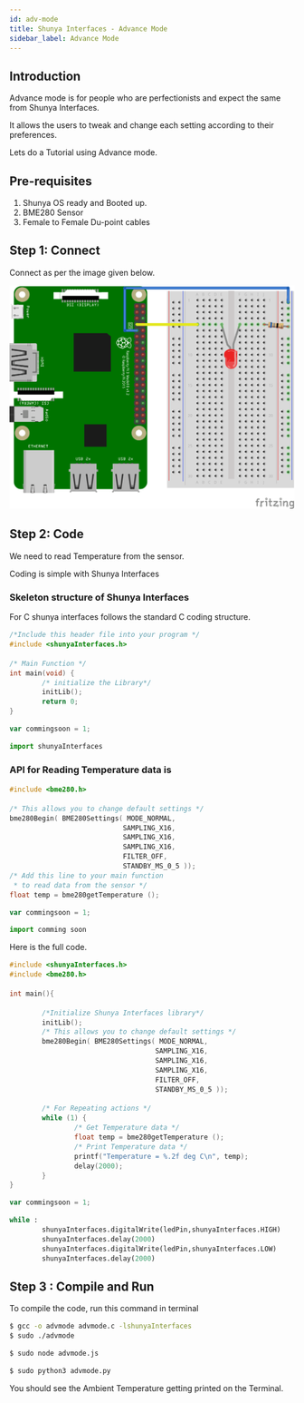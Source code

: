 ```yaml
---
id: adv-mode
title: Shunya Interfaces - Advance Mode
sidebar_label: Advance Mode 
---
```


## Introduction

Advance mode is for people who are perfectionists and expect the same 
from Shunya Interfaces. 

It allows the users to tweak and change each setting according to their 
preferences.

Lets do a Tutorial using Advance mode.

## Pre-requisites 
1. Shunya OS ready and Booted up.
2. BME280 Sensor 
3. Female to Female Du-point cables 


## Step 1: Connect  
Connect as per the image given below.

![bme280-001](assets/blink-001.png)

## Step 2: Code 

We need to read Temperature from the sensor.

Coding is simple with Shunya Interfaces 

### Skeleton structure of Shunya Interfaces

For C shunya interfaces follows the standard C coding structure.

<!--DOCUSAURUS_CODE_TABS-->
<!--C-->
```c
/*Include this header file into your program */
#include <shunyaInterfaces.h>

/* Main Function */
int main(void) {
        /* initialize the Library*/
        initLib();
        return 0;
}
```
<!--JavaScript-->
```js
var commingsoon = 1;
```

<!--Python-->
```py
import shunyaInterfaces 
```
<!--END_DOCUSAURUS_CODE_TABS-->

### API for Reading Temperature data is 

<!--DOCUSAURUS_CODE_TABS-->
<!--C-->
```c
#include <bme280.h>

/* This allows you to change default settings */
bme280Begin( BME280Settings( MODE_NORMAL, 
                            SAMPLING_X16,
                            SAMPLING_X16,
                            SAMPLING_X16,
                            FILTER_OFF,
                            STANDBY_MS_0_5 ));
/* Add this line to your main function 
 * to read data from the sensor */
float temp = bme280getTemperature ();
```
<!--JavaScript-->
```js
var commingsoon = 1;
```

<!--Python-->
```py
import comming soon
```
<!--END_DOCUSAURUS_CODE_TABS-->

Here is the full code.
<!--DOCUSAURUS_CODE_TABS-->
<!--C-->
```c
#include <shunyaInterfaces.h>
#include <bme280.h>

int main(){

        /*Initialize Shunya Interfaces library*/
        initLib();
        /* This allows you to change default settings */
        bme280Begin( BME280Settings( MODE_NORMAL, 
                                    SAMPLING_X16,
                                    SAMPLING_X16,
                                    SAMPLING_X16,
                                    FILTER_OFF,
                                    STANDBY_MS_0_5 ));

        /* For Repeating actions */ 
        while (1) {
                /* Get Temperature data */
                float temp = bme280getTemperature ();
                /* Print Temperature data */
                printf("Temperature = %.2f deg C\n", temp);
                delay(2000); 
        }
}
```
<!--JavaScript-->
```js
var commingsoon = 1;
```

<!--Python-->
```py
while :
        shunyaInterfaces.digitalWrite(ledPin,shunyaInterfaces.HIGH)
        shunyaInterfaces.delay(2000)
        shunyaInterfaces.digitalWrite(ledPin,shunyaInterfaces.LOW)
        shunyaInterfaces.delay(2000)
```
<!--END_DOCUSAURUS_CODE_TABS-->

## Step 3 : Compile and Run 
To compile the code, run this command in terminal 
<!--DOCUSAURUS_CODE_TABS-->
<!--C-->
```bash
$ gcc -o advmode advmode.c -lshunyaInterfaces 
$ sudo ./advmode  
```

<!--JavaScript-->
```bash
$ sudo node advmode.js
```

<!--Python-->
```bash
$ sudo python3 advmode.py
```

<!--END_DOCUSAURUS_CODE_TABS-->

You should see the Ambient Temperature getting printed on the Terminal.
